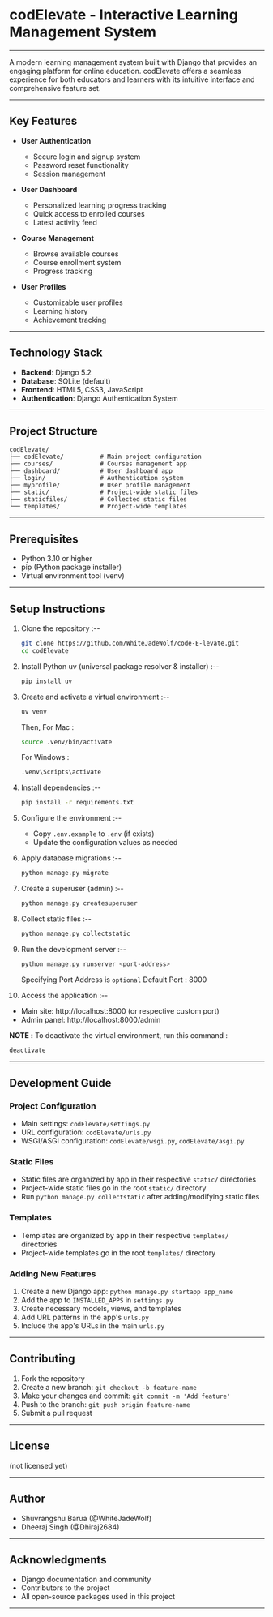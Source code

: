# codElevate - Interactive Learning Management System

---

A modern learning management system built with Django that provides an engaging platform for online education. codElevate offers a seamless experience for both educators and learners with its intuitive interface and comprehensive feature set.

---

## Key Features

- **User Authentication**
  - Secure login and signup system
  - Password reset functionality
  - Session management

- **User Dashboard**
  - Personalized learning progress tracking
  - Quick access to enrolled courses
  - Latest activity feed

- **Course Management**
  - Browse available courses
  - Course enrollment system
  - Progress tracking

- **User Profiles**
  - Customizable user profiles
  - Learning history
  - Achievement tracking

---

## Technology Stack

- **Backend**: Django 5.2
- **Database**: SQLite (default)
- **Frontend**: HTML5, CSS3, JavaScript
- **Authentication**: Django Authentication System

---

## Project Structure

```
codElevate/
├── codElevate/          # Main project configuration
├── courses/             # Courses management app
├── dashboard/           # User dashboard app
├── login/               # Authentication system
├── myprofile/           # User profile management
├── static/              # Project-wide static files
├── staticfiles/         # Collected static files
└── templates/           # Project-wide templates
```

---

## Prerequisites

- Python 3.10 or higher
- pip (Python package installer)
- Virtual environment tool (venv)

---

## Setup Instructions

1. Clone the repository :--

   ```bash
   git clone https://github.com/WhiteJadeWolf/code-E-levate.git
   cd codElevate
   ```

2. Install Python uv (universal package resolver & installer) :--

   ```bash
   pip install uv
   ```

3. Create and activate a virtual environment :--

   ```bash
   uv venv
   ```

   Then,
   For Mac :

   ```bash
   source .venv/bin/activate
   ```

   For Windows :

   ```bash
   .venv\Scripts\activate
   ```


4. Install dependencies :--

   ```bash
   pip install -r requirements.txt
   ```

5. Configure the environment :--
   - Copy `.env.example` to `.env` (if exists)
   - Update the configuration values as needed

6. Apply database migrations :--

   ```bash
   python manage.py migrate
   ```

7. Create a superuser (admin) :--

   ```bash
   python manage.py createsuperuser
   ```

8. Collect static files :--

   ```bash
   python manage.py collectstatic
   ```

9. Run the development server :--

   ```bash
   python manage.py runserver <port-address>
   ```
   Specifying Port Address is `optional`
   Default Port : 8000

10. Access the application :--
   - Main site: http://localhost:8000  (or respective custom port)
   - Admin panel: http://localhost:8000/admin

**NOTE :**
To deactivate the virtual environment, run this command :

```bash
deactivate
```

---

## Development Guide

### Project Configuration
- Main settings: `codElevate/settings.py`
- URL configuration: `codElevate/urls.py`
- WSGI/ASGI configuration: `codElevate/wsgi.py`, `codElevate/asgi.py`

### Static Files
- Static files are organized by app in their respective `static/` directories
- Project-wide static files go in the root `static/` directory
- Run `python manage.py collectstatic` after adding/modifying static files

### Templates
- Templates are organized by app in their respective `templates/` directories
- Project-wide templates go in the root `templates/` directory

### Adding New Features
1. Create a new Django app: `python manage.py startapp app_name`
2. Add the app to `INSTALLED_APPS` in `settings.py`
3. Create necessary models, views, and templates
4. Add URL patterns in the app's `urls.py`
5. Include the app's URLs in the main `urls.py`

---

## Contributing

1. Fork the repository
2. Create a new branch: `git checkout -b feature-name`
3. Make your changes and commit: `git commit -m 'Add feature'`
4. Push to the branch: `git push origin feature-name`
5. Submit a pull request

---

## License

(not licensed yet)

---

## Author

- Shuvrangshu Barua (@WhiteJadeWolf)
- Dheeraj Singh (@Dhiraj2684)

---

## Acknowledgments

- Django documentation and community
- Contributors to the project
- All open-source packages used in this project

---
